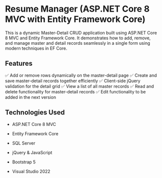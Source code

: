 ﻿# Resume Manager (ASP.NET Core 8 MVC with Entity Framework Core)
This is a dynamic Master-Detail CRUD application built using ASP.NET Core 8 MVC and Entity Framework Core. It demonstrates how to add, remove, and manage master and detail records seamlessly in a single form using modern techniques in EF Core.

## Features
✅ Add or remove rows dynamically on the master-detail page
✅ Create and save master-detail records together efficiently
✅ Client-side jQuery validation for the detail grid
✅ View a list of all master records
✅ Read and delete functionality for master-detail records
✅ Edit functionality to be added in the next version

## Technologies Used
- ASP.NET Core 8 MVC

- Entity Framework Core

- SQL Server

- jQuery & JavaScript

- Bootstrap 5

- Visual Studio 2022
